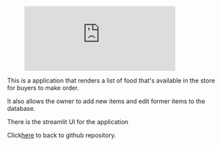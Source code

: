  <p>
<figure class="video_container">
  <iframe width="350" src="https://drive.google.com/file/d/1X9Pj2tmjvmlNbgYq5BF-vWlQExtJUH06/previewautoplay=1" frameborder="0" allowfullscreen="true"> </iframe>
</figure>
</p>
 
<p>This is a application that renders a list of food that's available in the store for buyers to make order.</p> 
<p>It also allows the owner to add new items and edit former items to the database.</p>
<p>There is the streamlit UI for the application</p>
<p>Click<a href='https://github.com/casdore/streamlit---fastapi---confectionery-application'>here</a> to back to github repository.</p>

